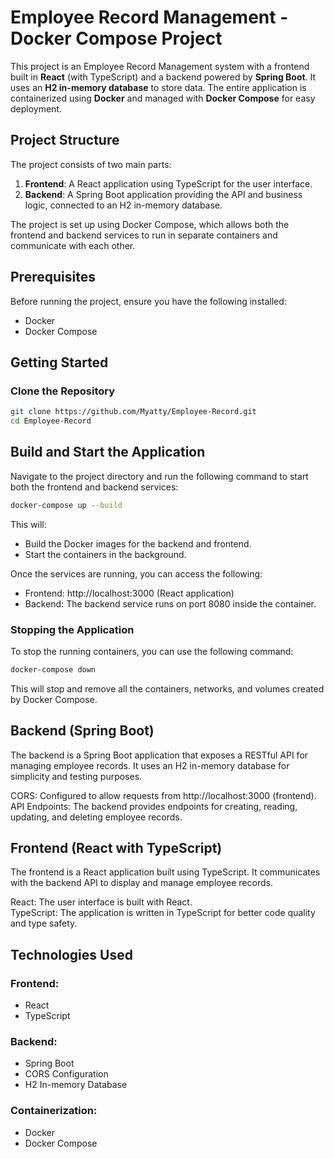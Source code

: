 # Employee Record Management - Docker Compose Project

This project is an Employee Record Management system with a frontend built in **React** (with TypeScript) and a backend powered by **Spring Boot**. It uses an **H2 in-memory database** to store data. The entire application is containerized using **Docker** and managed with **Docker Compose** for easy deployment.

## Project Structure

The project consists of two main parts:

1. **Frontend**: A React application using TypeScript for the user interface.
2. **Backend**: A Spring Boot application providing the API and business logic, connected to an H2 in-memory database.

The project is set up using Docker Compose, which allows both the frontend and backend services to run in separate containers and communicate with each other.

## Prerequisites

Before running the project, ensure you have the following installed:

- Docker
- Docker Compose

## Getting Started

### Clone the Repository

```bash
git clone https://github.com/Myatty/Employee-Record.git
cd Employee-Record
```

## Build and Start the Application

Navigate to the project directory and run the following command to start both the frontend and backend services:

```bash
docker-compose up --build
```

This will:

<ul>
  <li>Build the Docker images for the backend and frontend.</li>
  <li>Start the containers in the background.</li>
</ul>



Once the services are running, you can access the following:

<ul>
  <li>Frontend: http://localhost:3000 (React application)</li>
  <li>Backend: The backend service runs on port 8080 inside the container.</li>
</ul>

### Stopping the Application

To stop the running containers, you can use the following command:

```bash
docker-compose down
```

This will stop and remove all the containers, networks, and volumes created by Docker Compose.


## Backend (Spring Boot)
The backend is a Spring Boot application that exposes a RESTful API for managing employee records. It uses an H2 in-memory database for simplicity and testing purposes.

CORS: Configured to allow requests from http://localhost:3000 (frontend).
API Endpoints: The backend provides endpoints for creating, reading, updating, and deleting employee records.

## Frontend (React with TypeScript)
The frontend is a React application built using TypeScript. It communicates with the backend API to display and manage employee records.

React: The user interface is built with React. </br>
TypeScript: The application is written in TypeScript for better code quality and type safety.

## Technologies Used


### Frontend:

<ul>
  <li>React</li>
  <li>TypeScript</li>
</ul>

### Backend:

<ul>
  <li>Spring Boot</li>
  <li>CORS Configuration</li>
  <li>H2 In-memory Database</li>
</ul>



### Containerization:

<ul>
  <li>Docker</li>
  <li>Docker Compose</li>
</ul>



